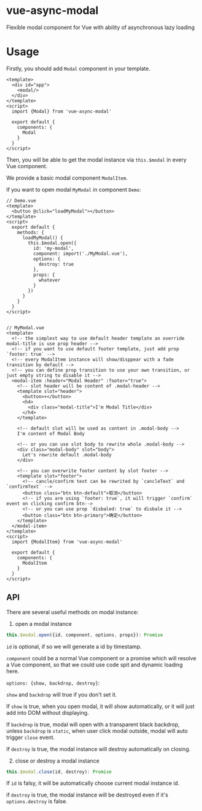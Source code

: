 # vue-async-modal
Flexible modal component for Vue with ability of asynchronous lazy loading

# Usage

Firstly, you should add `Modal` component in your template.

``` vue
<template>
  <div id="app">
    <modal/>
  </div>
</template>
<script>
  import {Modal} from 'vue-async-modal'

  export default {
    components: {
      Modal
    }
  }
</script>
```

Then, you will be able to get the modal instance via `this.$modal` in every Vue component.

We provide a basic modal component `ModalItem`.

If you want to open modal `MyModal` in component `Demo`:

``` vue
// Demo.vue
<template>
  <button @click="loadMyModal"></button>
</template>
<script>
  export default {
    methods: {
      loadMyModal() {
        this.$modal.open({
          id: 'my-modal',
          component: import('./MyModal.vue'),
          options: {
            destroy: true
          },
          props: {
            whatever
          }
        })
      }
    }
  }
</script>


// MyModal.vue
<template>
  <!-- the simplest way to use default header template an override modal-title is use prop header -->
  <!-- if you want to use default footer template, just add prop `footer: true` -->
  <!-- every ModalItem instance will show/disppear with a fade transition by default -->
  <!-- you can define prop transition to use your own transition, or just empty string to disable it -->
  <modal-item :header="Modal Header" :footer="true">
    <!-- slot header will be content of .modal-header -->
    <template slot="header">
      <button>×</button>
      <h4>
        <div class="modal-title">I'm Modal Title</div>
      </h4>
    </template>
    
    <!-- default slot will be used as content in .modal-body -->
    I'm content of Modal Body
    
    <!-- or you can use slot body to rewrite whole .modal-body -->
    <div class="modal-body" slot="body">
      Let's rewrite default .modal-body
    </div>
    
    <!-- you can overwrite footer content by slot footer -->
    <template slot="footer">
      <!-- cancle/confirm text can be rewrited by `cancleText` and `confirmText` -->
      <button class="btn btn-default">取消</button>
      <!-- if you are using `footer: true`, it will trigger `confirm` event on clicking confirm btn-->
      <!-- or you can use prop `disbaled: true` to disbale it -->
      <button class="btn btn-primary">确定</button>
    </template>
  </modal-item>
</template>
<script>
  import {ModalItem} from 'vue-async-modal'
  
  export default {
    components: {
      ModalItem
    }
  }
</script>
```

## API

There are several useful methods on modal instance:

1. open a modal instance

  ``` js
  this.$modal.open({id, component, options, props}): Promise
  ```
  
  `id` is optional, if so we will generate a id by timestamp.
  
  `component` could be a normal Vue component or a promise which will resolve a Vue component,
  so that we could use code spit and dynamic loading here.
  
  `options: {show, backdrop, destroy}`: 
  
  `show` and `backdrop` will true if you don't set it.
  
  If `show` is true, when you open modal, it will show automatically, or it will just add into DOM without displaying.
  
  If `backdrop` is true, modal will open with a transparent black backdrop, unless `backdrop` is `static`,
  when user click modal outside, modal will auto trigger `close` event.
  
  If `destroy` is true, the modal instance will destroy automatically on closing.

2. close or destroy a modal instance

  ``` js
  this.$modal.close(id, destroy): Promise
  ```
  
  If `id` is falsy, it will be automatically choose current modal instance id.
  
  if `destroy` is true, the modal instance will be destroyed even if it's `options.destroy` is false.
